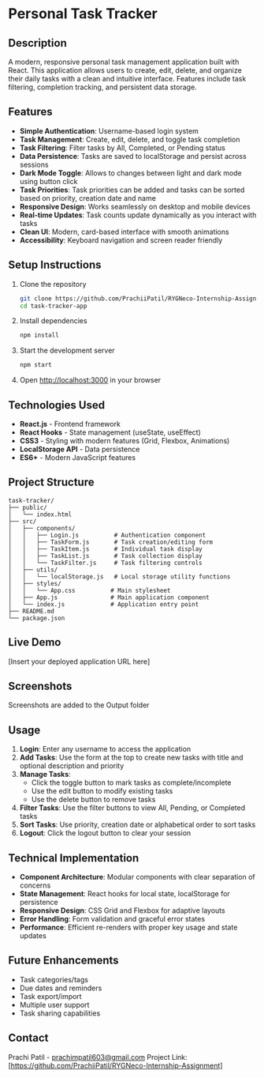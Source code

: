 # Personal Task Tracker

## Description
A modern, responsive personal task management application built with React. This application allows users to create, edit, delete, and organize their daily tasks with a clean and intuitive interface. Features include task filtering, completion tracking, and persistent data storage.

## Features
- **Simple Authentication**: Username-based login system
- **Task Management**: Create, edit, delete, and toggle task completion
- **Task Filtering**: Filter tasks by All, Completed, or Pending status
- **Data Persistence**: Tasks are saved to localStorage and persist across sessions
- **Dark Mode Toggle**: Allows to changes between light and dark mode using button click
- **Task Priorities**: Task priorities can be added and tasks can be sorted based on priority, creation date and name
- **Responsive Design**: Works seamlessly on desktop and mobile devices
- **Real-time Updates**: Task counts update dynamically as you interact with tasks
- **Clean UI**: Modern, card-based interface with smooth animations
- **Accessibility**: Keyboard navigation and screen reader friendly

## Setup Instructions
1. Clone the repository
   ```bash
   git clone https://github.com/PrachiiPatil/RYGNeco-Internship-Assignment.git
   cd task-tracker-app
   ```

2. Install dependencies
   ```bash
   npm install
   ```

3. Start the development server
   ```bash
   npm start
   ```

4. Open [http://localhost:3000](http://localhost:3000) in your browser

## Technologies Used
- **React.js** - Frontend framework
- **React Hooks** - State management (useState, useEffect)
- **CSS3** - Styling with modern features (Grid, Flexbox, Animations)
- **LocalStorage API** - Data persistence
- **ES6+** - Modern JavaScript features

## Project Structure
```
task-tracker/
├── public/
│   └── index.html
├── src/
│   ├── components/
│   │   ├── Login.js          # Authentication component
│   │   ├── TaskForm.js       # Task creation/editing form
│   │   ├── TaskItem.js       # Individual task display
│   │   ├── TaskList.js       # Task collection display
│   │   └── TaskFilter.js     # Task filtering controls
│   ├── utils/
│   │   └── localStorage.js   # Local storage utility functions
│   ├── styles/
│   │   └── App.css          # Main stylesheet
│   ├── App.js               # Main application component
│   └── index.js             # Application entry point
├── README.md
└── package.json
```

## Live Demo
[Insert your deployed application URL here]

## Screenshots
Screenshots are added to the Output folder

## Usage
1. **Login**: Enter any username to access the application
2. **Add Tasks**: Use the form at the top to create new tasks with title and optional description and priority
3. **Manage Tasks**: 
   - Click the toggle button to mark tasks as complete/incomplete
   - Use the edit button to modify existing tasks
   - Use the delete button to remove tasks
4. **Filter Tasks**: Use the filter buttons to view All, Pending, or Completed tasks
5. **Sort Tasks**: Use priority, creation date or alphabetical order to sort tasks
5. **Logout**: Click the logout button to clear your session

## Technical Implementation
- **Component Architecture**: Modular components with clear separation of concerns
- **State Management**: React hooks for local state, localStorage for persistence
- **Responsive Design**: CSS Grid and Flexbox for adaptive layouts
- **Error Handling**: Form validation and graceful error states
- **Performance**: Efficient re-renders with proper key usage and state updates

## Future Enhancements
- Task categories/tags
- Due dates and reminders
- Task export/import
- Multiple user support
- Task sharing capabilities

## Contact
Prachi Patil - prachimpatil603@gmail.com
Project Link: [https://github.com/PrachiiPatil/RYGNeco-Internship-Assignment]